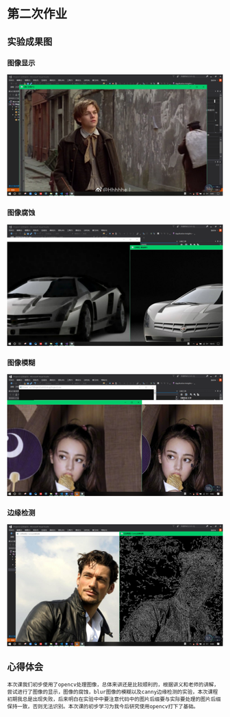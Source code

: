 # **第二次作业**

## 实验成果图

### 图像显示
![图像显示](图像显示.png)

### 图像腐蚀
![图像腐蚀](图像腐蚀.png)

### 图像模糊
![图像模糊](图像模糊.png)

### 边缘检测
![边缘检测](边缘检测.png)

## 心得体会
    本次课我们初步使用了opencv处理图像，总体来讲还是比较顺利的，根据讲义和老师的讲解，尝试进行了图像的显示，图像的腐蚀，blur图像的模糊以及canny边缘检测的实验，本次课程初期我总是出现失败，后来明白在实验中中要注意代码中的图片后缀要与实际要处理的图片后缀保持一致，否则无法识别。本次课的初步学习为我今后研究使用opencv打下了基础。
   
